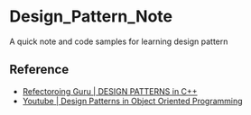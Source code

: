 # Design_Pattern_Note
A quick note and code samples for learning design pattern


## Reference
* [Refectoroing Guru | DESIGN PATTERNS in C++](https://refactoring.guru/design-patterns/cpp)
* [Youtube | Design Patterns in Object Oriented Programming](https://www.youtube.com/playlist?list=PLrhzvIcii6GNjpARdnO4ueTUAVR9eMBpc)